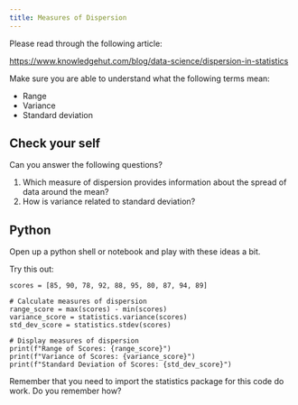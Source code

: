 ```yaml
---
title: Measures of Dispersion
---
```


Please read through the following article:

https://www.knowledgehut.com/blog/data-science/dispersion-in-statistics

Make sure you are able to understand what the following terms mean:

- Range
- Variance 
- Standard deviation

## Check your self

Can you answer the following questions?

1. Which measure of dispersion provides information about the spread of data around the mean?
2. How is variance related to standard deviation?

## Python

Open up a python shell or notebook and play with these ideas a bit.

Try this out:

```
scores = [85, 90, 78, 92, 88, 95, 80, 87, 94, 89]

# Calculate measures of dispersion
range_score = max(scores) - min(scores)
variance_score = statistics.variance(scores)
std_dev_score = statistics.stdev(scores)

# Display measures of dispersion
print(f"Range of Scores: {range_score}")
print(f"Variance of Scores: {variance_score}")
print(f"Standard Deviation of Scores: {std_dev_score}")
```

Remember that you need to import the statistics package for this code do work. Do you remember how?